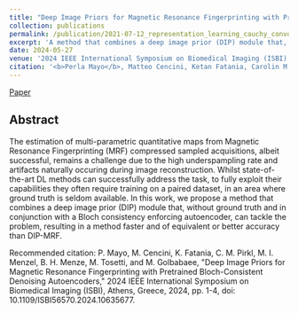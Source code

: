 ```yaml
---
title: "Deep Image Priors for Magnetic Resonance Fingerprinting with Pretrained Bloch-Consistent Denoising Autoencoders"
collection: publications
permalink: /publication/2021-07-12_representation_learning_cauchy_convolutional_sparse_coding
excerpt: 'A method that combines a deep image prior (DIP) module that, without ground truth and in conjunction with a Bloch consistency enforcing autoencoder for MRF reconstruction.'
date: 2024-05-27
venue: '2024 IEEE International Symposium on Biomedical Imaging (ISBI)'
citation: '<b>Perla Mayo</b>, Matteo Cencini, Ketan Fatania, Carolin M. Pirkl, Marion I. Menzel, Bjoern. H. Menze, Michela Tosetti, and Mohammad Golbabaee, &quot;Deep Image Priors for Magnetic Resonance Fingerprinting with Pretrained Bloch-Consistent Denoising Autoencoders&quot; in <i>2024 IEEE International Symposium on Biomedical Imaging (ISBI)</i>.'
---
```


[Paper](https://ieeexplore.ieee.org/abstract/document/10635677)

## Abstract
The estimation of multi-parametric quantitative maps from Magnetic Resonance Fingerprinting (MRF) 
compressed sampled acquisitions, albeit successful, remains a challenge due to the high underspampling 
rate and artifacts naturally occuring during image reconstruction. Whilst state-of-the-art DL methods 
can successfully address the task, to fully exploit their capabilities they often require training on a 
paired dataset, in an area where ground truth is seldom available. In this work, we propose a method that 
combines a deep image prior (DIP) module that, without ground truth and in conjunction with a Bloch 
consistency enforcing autoencoder, can tackle the problem, resulting in a method faster and of equivalent 
or better accuracy than DIP-MRF.



Recommended citation: P. Mayo, M. Cencini, K. Fatania, C. M. Pirkl, M. I. Menzel, B. H. Menze, M. Tosetti, and M. Golbabaee, 
 "Deep Image Priors for Magnetic Resonance Fingerprinting with Pretrained Bloch-Consistent 
 Denoising Autoencoders," 2024 IEEE International Symposium on Biomedical Imaging (ISBI), 
 Athens, Greece, 2024, pp. 1-4, doi: 10.1109/ISBI56570.2024.10635677.